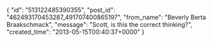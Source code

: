  {
   "id": "513122485390355",
   "post_id": "462493170453287_491707400865197",
   "from_name": "Beverly Berta Braakschmack",
   "message": "Scott, is this the correct thinking?",
   "created_time": "2013-05-15T00:40:37+0000"
 }

